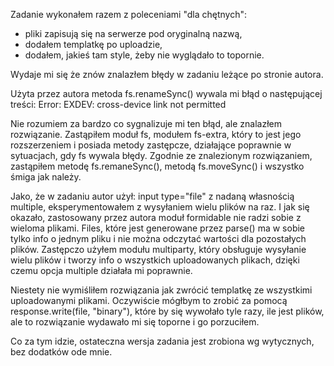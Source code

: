 Zadanie wykonałem razem z poleceniami "dla chętnych":
- pliki zapisują się na serwerze pod oryginalną nazwą,
- dodałem templatkę po uploadzie,
- dodałem, jakieś tam style, żeby nie wyglądało to topornie.

Wydaje mi się że znów znalazłem błędy w zadaniu leżące po stronie autora.

Użyta przez autora metoda fs.renameSync() wywala mi błąd o następującej treści:
Error: EXDEV: cross-device link not permitted

Nie rozumiem za bardzo co sygnalizuje mi ten błąd, ale znalazłem rozwiązanie.
Zastąpiłem moduł fs, modułem fs-extra, który to jest jego rozszerzeniem i posiada 
metody zastępcze, działające poprawnie w sytuacjach, gdy fs wywala błędy.
Zgodnie ze znalezionym rozwiązaniem, zastąpiłem metodę fs.remaneSync(), metodą
fs.moveSync() i wszystko śmiga jak należy.

Jako, że w zadaniu autor użył: input type="file" z nadaną własnością multiple, eksperymentowałem 
z wysyłaniem wielu plików na raz. I jak się okazało, zastosowany przez autora moduł formidable
nie radzi sobie z wieloma plikami. Files, które jest generowane przez parse() ma w sobie tylko info o jednym pliku
i nie można odczytać wartości dla pozostałych plików. 
Zastępczo użyłem modułu multiparty, który obsługuje wysyłanie wielu plików i tworzy
info o wszystkich uploadowanych plikach, dzięki czemu opcja multiple działała mi poprawnie.

Niestety nie wymiśliłem rozwiązania jak zwrócić templatkę ze wszystkimi uploadowanymi
plikami. Oczywiście mógłbym to zrobić za pomocą response.write(file, "binary"), które by się wywołało 
tyle razy, ile jest plików, ale to rozwiązanie wydawało mi się toporne i go porzuciłem.

Co za tym idzie, ostateczna wersja zadania jest zrobiona wg wytycznych, bez dodatków ode mnie.

